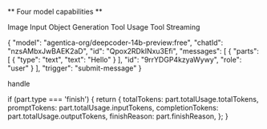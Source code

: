 ** Four model capabilities **

Image Input
Object Generation
Tool Usage
Tool Streaming

{
    "model": "agentica-org/deepcoder-14b-preview:free",
    "chatId": "nzsAMbxJwBAEK2aD",
    "id": "Qpox2RDkINxu3Efi",
    "messages": [
        {
            "parts": [
                {
                    "type": "text",
                    "text": "Hello"
                }
            ],
            "id": "9rrYDGP4kzyaWywy",
            "role": "user"
        }
    ],
    "trigger": "submit-message"
}

handle

if (part.type === 'finish') {
        return {
          totalTokens: part.totalUsage.totalTokens,
          promptTokens: part.totalUsage.inputTokens,
          completionTokens: part.totalUsage.outputTokens,
          finishReason: part.finishReason,
        };
      }